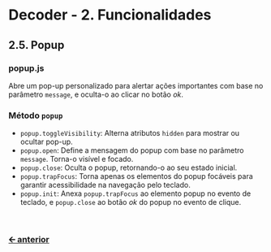 # Decoder - 2. Funcionalidades
## 2.5. Popup
### popup.js
Abre um pop-up personalizado para alertar ações importantes com base no parâmetro `message`, e oculta-o ao clicar no botão *ok*.

### Método `popup`
- `popup.toggleVisibility`: Alterna atributos `hidden` para mostrar ou ocultar pop-up.
- `popup.open`: Define a mensagem do popup com base no parâmetro `message`. Torna-o visível e focado.
- `popup.close`: Oculta o popup, retornando-o ao seu estado inicial.
- `popup.trapFocus`: Torna apenas os elementos do popup focáveis ​​para garantir acessibilidade na navegação pelo teclado.
- `popup.init`: Anexa `popup.trapFocus` ao elemento popup no evento de teclado, e `popup.close` ao botão *ok* do popup no evento de clique.

<br>

### [🡨 anterior](/docs/pt/feature-popup.md)
